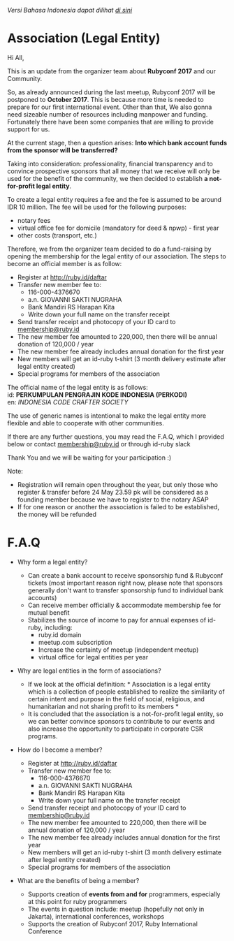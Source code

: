*Versi Bahasa Indonesia dapat dilihat [di sini](../master/README.md)*
# Association (Legal Entity)

Hi All,

This is an update from the organizer team about **Rubyconf 2017** and our Community.

So, as already announced during the last meetup, Rubyconf 2017 will be postponed to **October 2017**. This is because more time is needed to prepare for our first international event. Other than that, We also gonna need sizeable number of resources including manpower and funding. Fortunately there have been some companies that are willing to provide support for us.

At the current stage, then a question arises: **Into which bank account funds from the sponsor will be transferred?**

Taking into consideration: professionality, financial transparency and to convince prospective sponsors that all money that we receive will only be used for the benefit of the community, we then decided to establish **a not-for-profit legal entity**.

To create a legal entity requires a fee and the fee is assumed to be around IDR 10 million. The fee will be used for the following purposes:
- notary fees
- virtual office fee for domicile (mandatory for deed & npwp) - first year
- other costs (transport, etc.)

Therefore, we from the organizer team decided to do a fund-raising by opening the membership for the legal entity of our association. The steps to become an official member is as follow:
- Register at http://ruby.id/daftar
- Transfer new member fee to:
  - 116-000-4376670
  - a.n. GIOVANNI SAKTI NUGRAHA
  - Bank Mandiri RS Harapan Kita
  - Write down your full name on the transfer receipt
- Send transfer receipt and photocopy of your ID card to membership@ruby.id
- The new member fee amounted to 220,000, then there will be annual donation of 120,000 / year
- The new member fee already includes annual donation for the first year
- New members will get an id-ruby t-shirt (3 month delivery estimate after legal entity created)
- Special programs for members of the association

The official name of the legal entity is as follows:  
id: **PERKUMPULAN PENGRAJIN KODE INDONESIA (PERKODI)**  
en: *INDONESIA CODE CRAFTER SOCIETY*

The use of generic names is intentional to make the legal entity more flexible and able to cooperate with other communities.

If there are any further questions, you may read the F.A.Q, which I provided below or contact membership@ruby.id or through id-ruby slack

Thank You and we will be waiting for your participation :)

Note:
- Registration will remain open throughout the year, but only those who register & transfer before 24 May 23.59 pk will be considered as a founding member because we have to register to the notary ASAP
- If for one reason or another the association is failed to be established, the money will be refunded

# F.A.Q

- Why form a legal entity?
    - Can create a bank account to receive sponsorship fund & Rubyconf tickets (most important reason right now, please note that sponsors generally don't want to transfer sponsorship fund to individual bank accounts)
    - Can receive member officially & accommodate membership fee for mutual benefit
    - Stabilizes the source of income to pay for annual expenses of id-ruby, including:
      - ruby.id domain
      - meetup.com subscription
      - Increase the certainty of meetup (independent meetup)
      - virtual office for legal entities per year

- Why are legal entities in the form of associations?
    - If we look at the official definition: * Association is a legal entity which is a collection of people established to realize the similarity of certain intent and purpose in the field of social, religious, and humanitarian and not sharing profit to its members *
    - It is concluded that the association is a not-for-profit legal entity, so we can better convince sponsors to contribute to our events and also increase the opportunity to participate in corporate CSR programs.

- How do I become a member?
  - Register at http://ruby.id/daftar
  - Transfer new member fee to:
    - 116-000-4376670
    - a.n. GIOVANNI SAKTI NUGRAHA
    - Bank Mandiri RS Harapan Kita
    - Write down your full name on the transfer receipt
  - Send transfer receipt and photocopy of your ID card to membership@ruby.id
  - The new member fee amounted to 220,000, then there will be annual donation of 120,000 / year
  - The new member fee already includes annual donation for the first year
  - New members will get an id-ruby t-shirt (3 month delivery estimate after legal entity created)
  - Special programs for members of the association

- What are the benefits of being a member?
  - Supports creation of **events from and for** programmers, especially at this point for ruby ​​programmers
  - The events in question include: meetup (hopefully not only in Jakarta), international conferences, workshops
  - Supports the creation of Rubyconf 2017, Ruby International Conference

